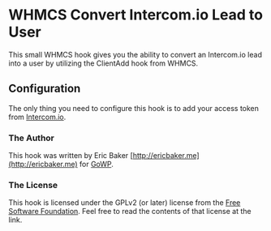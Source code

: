 # WHMCS Convert Intercom.io Lead to User

This small WHMCS hook gives you the ability to convert an Intercom.io lead into a user by utilizing the ClientAdd hook from WHMCS.

## Configuration

The only thing you need to configure this hook is to add your access token from [Intercom.io](https://intercom.io).

### The Author

This hook was written by Eric Baker [http://ericbaker.me](http://ericbaker.me) for [GoWP](https://gowp.com).

### The License

This hook is licensed under the GPLv2 (or later) license from the [Free Software Foundation](http://www.fsf.org). Feel free to read the contents of that license at the link.